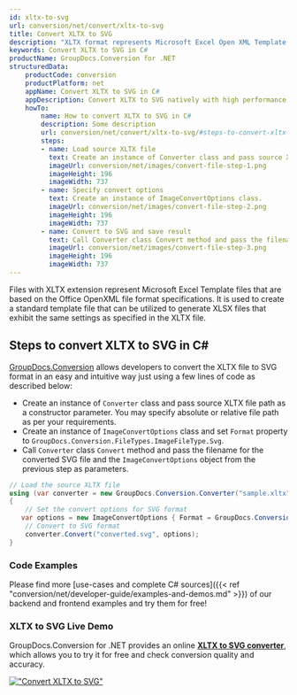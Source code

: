```yaml
---
id: xltx-to-svg
url: conversion/net/convert/xltx-to-svg
title: Convert XLTX to SVG
description: "XLTX format represents Microsoft Excel Open XML Template with .xltx extension. Learn how to convert XLTX to SVG file programmatically in C# language using GroupDocs.Conversion for .NET library."
keywords: Convert XLTX to SVG in C#
productName: GroupDocs.Conversion for .NET
structuredData:
    productCode: conversion
    productPlatform: net
    appName: Convert XLTX to SVG in C#
    appDescription: Convert XLTX to SVG natively with high performance using C# language and server side GroupDocs.Conversion for .NET APIs, without the use of any software like Microsoft or Open Office.
    howTo:
        name: How to convert XLTX to SVG in C# 
        description: Some description
        url: conversion/net/convert/xltx-to-svg/#steps-to-convert-xltx-to-svg-in-c
        steps:
        - name: Load source XLTX file 
          text: Create an instance of Converter class and pass source XLTX file path as a constructor parameter. You may specify absolute or relative file path as per your requirements. 
          imageUrl: conversion/net/images/convert-file-step-1.png
          imageHeight: 196
          imageWidth: 737
        - name: Specify convert options 
          text: Create an instance of ImageConvertOptions class.
          imageUrl: conversion/net/images/convert-file-step-2.png
          imageHeight: 196
          imageWidth: 737
        - name: Convert to SVG and save result 
          text: Call Converter class Convert method and pass the filename for the converted HTML file and the ImageConvertOptions object from the previous step as parameters.
          imageUrl: conversion/net/images/convert-file-step-3.png
          imageHeight: 196
          imageWidth: 737
---
```


Files with XLTX extension represent Microsoft Excel Template files that are based on the Office OpenXML file format specifications. It is used to create a standard template file that can be utilized to generate XLSX files that exhibit the same settings as specified in the XLTX file.

## Steps to convert XLTX to SVG in C#

[GroupDocs.Conversion](https://products.groupdocs.com/conversion/net) allows developers to convert the XLTX file to SVG format in an easy and intuitive way just using a few lines of code as described below:

* Create an instance of `Converter` class and pass source XLTX file path as a constructor parameter. You may specify absolute or relative file path as per your requirements. 
* Create an instance of `ImageConvertOptions` class and set `Format` property to `GroupDocs.Conversion.FileTypes.ImageFileType.Svg`.
* Call `Converter` class `Convert` method and pass the filename for the converted SVG file and the `ImageConvertOptions` object from the previous step as parameters.

```csharp
// Load the source XLTX file
using (var converter = new GroupDocs.Conversion.Converter("sample.xltx"))
{
    // Set the convert options for SVG format
   var options = new ImageConvertOptions { Format = GroupDocs.Conversion.FileTypes.ImageFileType.Svg };
    // Convert to SVG format
    converter.Convert("converted.svg", options);
}
```

### Code Examples

Please find more [use-cases and complete C# sources]({{< ref "conversion/net/developer-guide/examples-and-demos.md" >}}) of our backend and frontend examples and try them for free!

### XLTX to SVG Live Demo

GroupDocs.Conversion for .NET provides an online [**XLTX to SVG converter**](https://products.groupdocs.app/conversion/xltx-to-svg), which allows you to try it for free and check conversion quality and accuracy.

[!["Convert XLTX to SVG"](conversion/net/images/convert-to-svg/convert-xltx-to-svg.png)](https://products.groupdocs.app/conversion/xltx-to-svg)